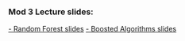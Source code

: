 ### Mod 3 Lecture slides:
[- Random Forest slides](https://docs.google.com/presentation/d/1eZWe56jAhEqYBjaD30KIBm0tumWinvJNx-8Ct0BDCSU/edit#slide=id.g3fd545cbf9_0_114)
[- Boosted Algorithms slides](https://docs.google.com/presentation/d/1XtXfrBMVUst3GsPOKnCyV-kF65EFrJASaI4kHBl_cvs/edit#slide=id.g49e006a3c0_0_69)
